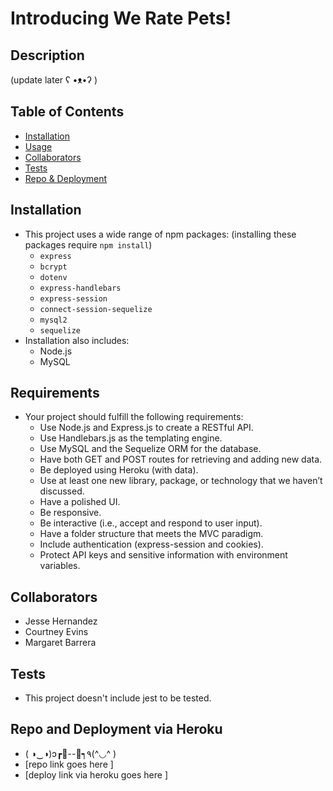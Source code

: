 # Introducing We Rate Pets!

## Description
(update later ʕ •ᴥ•ʔ )


## Table of Contents
* [Installation](#installation)
* [Usage](#usage)
* [Collaborators](#collaborators)
* [Tests](#tests)
* [Repo & Deployment](#Repo-and-Deployment-via-Heroku)

## Installation
* This project uses a wide range of npm packages: (installing these packages require `npm install`)
    - ` express `
    - ` bcrypt `
    - ` dotenv `
    - ` express-handlebars `
    - ` express-session `
    - ` connect-session-sequelize `
    - ` mysql2 `
    - ` sequelize `
* Installation also includes: 
    - Node.js
    - MySQL


## Requirements
* Your project should fulfill the following requirements:
    - Use Node.js and Express.js to create a RESTful API.
    - Use Handlebars.js as the templating engine.
    - Use MySQL and the Sequelize ORM for the database.
    - Have both GET and POST routes for retrieving and adding new data.
    - Be deployed using Heroku (with data).
    - Use at least one new library, package, or technology that we haven’t discussed.
    - Have a polished UI.
    - Be responsive.
    - Be interactive (i.e., accept and respond to user input).
    - Have a folder structure that meets the MVC paradigm.
    - Include authentication (express-session and cookies).
    - Protect API keys and sensitive information with environment variables.

## Collaborators
* Jesse Hernandez
* Courtney Evins
* Margaret Barrera

## Tests
 - This project doesn't include jest to be tested.

## Repo and Deployment via Heroku
* ( ◑‿◑)ɔ┏🍟--🍔┑٩(^◡^ )
* [repo link goes here ]
* [deploy link via heroku goes here ]
